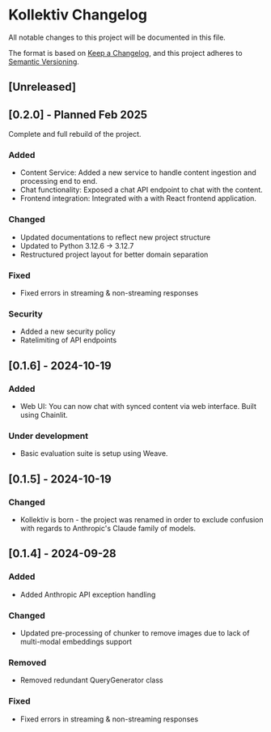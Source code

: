 # Kollektiv Changelog

All notable changes to this project will be documented in this file.

The format is based on [Keep a Changelog](https://keepachangelog.com/en/1.0.0/),
and this project adheres to [Semantic Versioning](https://semver.org/spec/v2.0.0.html).

## [Unreleased]

## [0.2.0] - Planned Feb 2025

Complete and full rebuild of the project.

### Added

- Content Service: Added a new service to handle content ingestion and processing end to end.
- Chat functionality: Exposed a chat API endpoint to chat with the content.
- Frontend integration: Integrated with a with React frontend application.

### Changed

- Updated documentations to reflect new project structure
- Updated to Python 3.12.6 -> 3.12.7
- Restructured project layout for better domain separation

### Fixed

- Fixed errors in streaming & non-streaming responses

### Security

- Added a new security policy
- Ratelimiting of API endpoints

## [0.1.6] - 2024-10-19

### Added

- Web UI: You can now chat with synced content via web interface. Built using Chainlit.

### Under development

- Basic evaluation suite is setup using Weave.

## [0.1.5] - 2024-10-19

### Changed

- Kollektiv is born - the project was renamed in order to exclude confusion with regards to Anthropic's Claude family of models.

## [0.1.4] - 2024-09-28

### Added

- Added Anthropic API exception handling

### Changed

- Updated pre-processing of chunker to remove images due to lack of multi-modal embeddings support

### Removed

- Removed redundant QueryGenerator class

### Fixed

- Fixed errors in streaming & non-streaming responses
